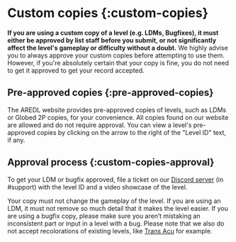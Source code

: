 # Custom copies {:custom-copies}

**If you are using a custom copy of a level (e.g. LDMs, Bugfixes), it must either be approved by list staff before you submit, or not significantly affect the level's gameplay or difficulty without a doubt.** We highly advise you to always approve your custom copies before attempting to use them. However, if you're absolutely certain that your copy is fine, you do not need to get it approved to get your record accepted.

## Pre-approved copies {:pre-approved-copies}
The AREDL website provides pre-approved copies of levels, such as LDMs or Globed 2P copies, for your convenience. All copies found on our website are allowed and do not require approval. You can view a level's pre-approved copies by clicking on the arrow to the right of the "Level ID" text, if any.

## Approval process {:custom-copies-approval}

To get your LDM or bugfix approved, file a ticket on our [Discord server](https://discord.gg/aredl) (in #support) with the level ID and a video showcase of the level.

Your copy must not change the gameplay of the level. If you are using an LDM, it must not remove so much detail that it makes the level easier. If you are using a bugfix copy, please make sure you aren’t mistaking an inconsistent part or input in a level with a bug.
Please note that we also do not accept recolorations of existing levels, like [Trans Acu](https://youtu.be/npMlWJsghX8) for example.
